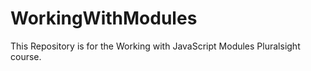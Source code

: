 # WorkingWithModules
This Repository is for the Working with JavaScript Modules Pluralsight course. 
